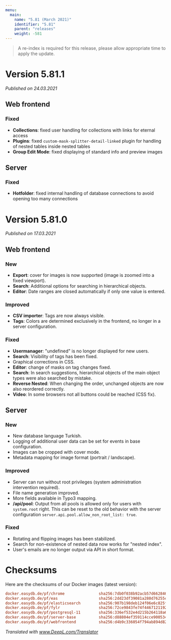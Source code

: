 ```yaml
---
menu:
  main:
    name: "5.81 (March 2021)"
    identifier: "5.81"
    parent: "releases"
    weight: -581
---
```


> A re-index is required for this release, please allow appropriate time to apply the update.

# Version 5.81.1

*Published on 24.03.2021*

## Web frontend

### Fixed

- **Collections**: fixed user handling for collections with links for eternal access
- **Plugins**: fixed `custom-mask-splitter-detail-linked` plugin for handling of nested tables inside nested tables
- **Group Edit Mode**: fixed displaying of standard info and preview images

## Server

### Fixed

- **Hotfolder**: fixed internal handling of database connections to avoid opening too many connections

# Version 5.81.0

*Published on 17.03.2021*

## Web frontend

### New

- **Export**: cover for images is now supported (image is zoomed into a fixed viewport).
- **Search**: Additional options for searching in hierarchical objects.
- **Editor**: Date ranges are closed automatically if only one value is entered.

### Improved

- **CSV importer**: Tags are now always visible.
- **Tags**: Colors are determined exclusively in the frontend, no longer in a server configuration.

### Fixed

- **Usermanager**: "undefined" is no longer displayed for new users.
- **Search**: Visibility of tags has been fixed.
- Graphical corrections in CSS.
- **Editor**: change of masks on tag changes fixed.
- **Search**: In search suggestions, hierarchical objects of the main object types were also searched by mistake.
- **Reverse Nested**: When changing the order, unchanged objects are now also reordered correctly.
- **Video**: In some browsers not all buttons could be reached (CSS fix).

## Server

### New

- New database language Turkish.
- Logging of additional user data can be set for events in base configuration.
- Images can be cropped with cover mode.
- Metadata mapping for image format (portrait / landscape).

### Improved

- Server can run without root privileges (system administration intervention required).
- File name generation improved.
- More fields available in Typo3 mapping.
- **/api/pool**: Output from all pools is allowed only for users with `system.root` right. This can be reset to the old behavior with the server configuration `server.api.pool.allow_non_root_list: true`.

### Fixed

- Rotating and flipping images has been stabilized.
- Search for non-existence of nested data now works for "nested index".
- User's emails are no longer output via API in short format.

# Checksums

Here are the checksums of our Docker images (latest version):

```ini
docker.easydb.de/pf/chrome               sha256:7db0f038b92acb57d6628463035cbdec90d0fc7d89b207d5c8847db047d026d4
docker.easydb.de/pf/eas                  sha256:2dd23df39081a280d76255cae50f151a698e79b7bc1fce8a0898601e67851f19
docker.easydb.de/pf/elasticsearch        sha256:907b198deb124f06e6c825f94ee83e118494fdf5cfbe3ceb3b72f0e86d76c359
docker.easydb.de/pf/fylr                 sha256:72ce9843fe74f446712119231ec0f720cb8beebec9178c7aa453cda783f1a73b
docker.easydb.de/pf/postgresql-11        sha256:336ef532e4d215b264118a6d3a055035c8793e8f1f7daffe237688a6db723df8
docker.easydb.de/pf/server-base          sha256:d88804ef359114cce900534ea54cba6ea9afb4c0703cd674209d9eae3cc30ad4
docker.easydb.de/pf/webfrontend          sha256:d4b9c336054f794ab894d827e7256698a0157c4f3038c700d38a6758cdac2bed
```



*Translated with www.DeepL.com/Translator*